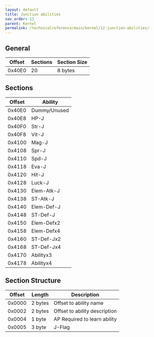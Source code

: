 ```yaml
---
layout: default
title: Junction abilities
nav_order: 13
parent: Kernel
permalink: /technicalreference/main/kernel/12-junction-abilities/
---
```


## General

| Offset | Sections | Section Size |
|--------|----------|--------------|
| 0x40E0 | 20       | 8 bytes      |

## Sections

| Offset | Ability      |
|--------|--------------|
| 0x40E0 | Dummy/Unused |
| 0x40E8 | HP-J         |
| 0x40F0 | Str-J        |
| 0x40F8 | Vit-J        |
| 0x4100 | Mag-J        |
| 0x4108 | Spr-J        |
| 0x4110 | Spd-J        |
| 0x4118 | Eva-J        |
| 0x4120 | Hit-J        |
| 0x4128 | Luck-J       |
| 0x4130 | Elem-Atk-J   |
| 0x4138 | ST-Atk-J     |
| 0x4140 | Elem-Def-J   |
| 0x4148 | ST-Def-J     |
| 0x4150 | Elem-Defx2   |
| 0x4158 | Elem-Defx4   |
| 0x4160 | ST-Def-Jx2   |
| 0x4168 | ST-Def-Jx4   |
| 0x4170 | Abilityx3    |
| 0x4178 | Abilityx4    |

## Section Structure

| Offset | Length  | Description                   |
|--------|---------|-------------------------------|
| 0x0000 | 2 bytes | Offset to ability name        |
| 0x0002 | 2 bytes | Offset to ability description |
| 0x0004 | 1 byte  | AP Required to learn ability  |
| 0x0005 | 3 byte  | J-Flag                        |